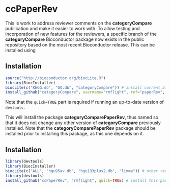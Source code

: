 # ccPaperRev

This is work to address reviewer comments on the **categoryCompare** publication and make it easier to work with. To allow testing and incorporation of new features for the reviewers, a specific branch of the **categoryCompare** Bioconductor package now exists in the public repository based on the most recent Bioconductor release. This can be installed using 

## Installation 

```r
source("http://bioconductor.org/biocLite.R")
library(BiocInstaller)
biocLite(c("KEGG.db", "GO.db", "categoryCompare")) # install current bioconductor version
install_github("categoryCompare", username="rmflight", ref="paperRev", quick=TRUE) # install the version for ccPaperRev
```

Note that the `quick=TRUE` part is required if running an up-to-date version of `devtools`.

This will install the package **categoryComparePaperRev**, thus named so that it does not change any other version of **categoryCompare** previously installed. Note that the **categoryComparePaperRev** package should be installed prior to installing this package, as this one depends on it.

## Installation

```r
library(devtools)
library(BiocInstaller)
biocLite(c("ALL", "hgu95av.db", "hgu133plus2.db", "limma")) # other required packages
library(devtools)
install_github("ccPaperRev", "rmflight", quick=TRUE) # install this package
```

